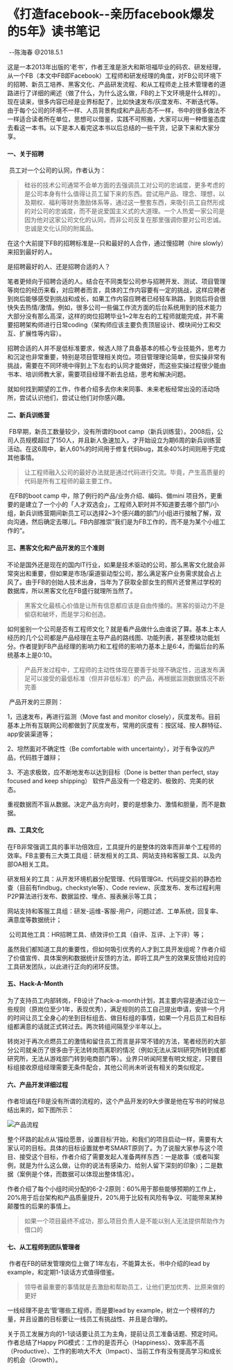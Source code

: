 # 《打造facebook--亲历facebook爆发的5年》读书笔记 

​                                                                                                                                                            --陈海春 @2018.5.1

​	这是一本2013年出版的‘老书’，作者王淮是浙大和斯坦福毕业的码农、研发经理，从一个FB（本文中FB即Facebook）工程师和研发经理的角度，对FB公司环境下的招聘、新员工培养、黑客文化、产品研发流程、和从工程师走上技术管理者的道路进行了详细的阐述（做了什么，为什么这么做，FB的上下文环境是什么样的）。现在读来，很多内容已经是业界标配了，比如快速发布/灰度发布、不断迭代等。由于每个公司的环境不一样、人员背景构成和产品形态不一样，书中的很多做法不一样适合读者所在单位，思想可以借鉴，实践不可照搬，大家可以用一种借鉴态度去看这一本书。以下是本人看完这本书以后总结的一些干货，记录下来和大家分享。

#### 	一、关于招聘

​	员工对一个公司的认同，作者认为：

> 硅谷的技术公司通常不会单方面的去强调员工对公司的忠诚度，更多考虑的是公司本身有什么值得让员工留下来的东西。尝试用产品、理念、理想，以及期权、福利等财务激励体系等，通过这一整套东西，来吸引员工自然形成的对公司的忠诚度，而不是说爱国主义式的大道理。一个人热爱一家公司是因为他对这家公司文化的认同，而非公司反复在那里强调你要对公司忠诚。忠诚是文化认同的附属品。

在这个大前提下FB的招聘标准是--只和最好的人合作，通过慢招聘（hire slowly）来招到最好的人。

是招聘最好的人、还是招聘合适的人？

笔者更倾向于招聘合适的人。结合在不同类型公司参与招聘开发、测试、项目管理等岗位的经历来看，对应聘者而言，具体的工作内容要有一定的挑战，这样应聘者到岗后能够感受到挑战和成长，如果工作内容应聘者已经轻车熟路，到岗后将会很快失去热情/激情。例如，很多公司一些偏工作流方面的后台系统用到的技术能力大部分没有那么高深，这样的岗位招聘毕业1~2年左右的工程师就能完成，并不需要招聘架构师进行日常coding（架构师应该主要负责顶层设计、模块间分工和交互、扩展性等内容）。

招聘合适的人并不是低标准要求，候选人除了具备基本的核心专业技能外，思考力和沉淀也非常重要，特别是项目管理相关岗位。项目管理理论简单，但实操非常有挑战，需要在不同环境中得到上下左右的认同才能做好，而这些实操过程很少能由书本、培训师教大家，需要项目经理不断去总结，思考和解决问题。

​	就如何找到期望的工作，作者介绍多去你未来同事、未来老板经常出没的活动场所，尝试认识他们，尝试让他们对你感兴趣。

#### 	二、新兵训练营

​	FB早期，新员工数量较少，没有所谓的boot camp（新兵训练营）。2008后，公司人员规模超过了150人，并且新人急速加入，才开始设立为期6周的新兵训练营活动。在这6周中，新人60%的时间用于修复代码bug，其余40%时间则用于完成其他事情。

> 让工程师融入公司的最好办法就是通过代码进行交流。毕竟，产生高质量的代码是所有工程师的最主要工作。

​	在FB的boot camp 中，除了例行的产品/业务介绍、编码、做mini 项目外，更重要的是建立了一个小的「人才双选会」，工程师入职时并不知道要去哪个部门/小组，新兵训练营期间新员工可以选择2~3个感兴趣的部门/小组进行接触了解，双向沟通，然后确定去哪儿。FB内部推崇”我们是为FB工作的，而不是为某个小组工作的“。

#### 	三、黑客文化和产品开发的三个准则

​	不论是国外还是现在的国内IT行业，如果是技术驱动的公司，那么黑客文化就会非常突出和重要，但如果是市场/渠道驱动型公司，那么满足客户业务需求就会占上风了。由于FB的创始人技术出身，当年为了获取全部女生的照片还曾黑过学校的数据库，所以黑客文化在FB盛行就理所当然了。

> 黑客文化最核心价值是让所有信息都应该是自由传播的。黑客的驱动力不是偷窃和破坏，而是学习和创造。

​	如何鉴别一个公司是否有工程师文化？就是看产品做什么由谁说了算。基本上本人经历的几个公司都是产品经理在主导产品的路线图、功能列表，甚至模块功能划分。作者提到FB产品经理的影响力和工程师的影响力基本上是6:4，而偏后台的系统基本上是0:10。

> 产品开发过程中，工程师的主动性体现在要善于处理不确定性，迅速发布满足可以接受的最低标准（但并非低标准）的产品，再根据监测数据情况不断完善

​	产品开发的三原则：

1，迅速发布，再进行监测（Move fast and monitor closely），灰度发布。目前基本上所有互联网公司都做到了灰度发布，常用的灰度有：按区域、按人群特征、app安装渠道等；

2、坦然面对不确定性（Be comfortable with uncertainty），对于有争议的产品，代码胜于雄辩；

3、不追求极致，应不断地发布以达到目标（Done is better than perfect, stay focused and keep shipping）
软件产品没有一个稳定的、极致的、完美的状态。

重视数据而不盲从数据。决定产品方向时，要的是想象力、激情和胆量，而不是数据。

#### 	四、工具文化

​	在FB非常强调工具的事半功倍效应，工具提升的是整体的效率而非单个工程师的效率。FB主要有三大类工具组：研发相关的工具、网站支持和客服工具、以及内部OA相关工具。

​	研发相关的工具：从开发环境机器分配管理、代码管理Git、代码提交前的静态检查（目前有findbug，checkstyle等）、Code review、灰度发布、发布过程利用P2P算法进行发布、数据监控、埋点、报表展示等工具；

​	网站支持和客服工具组：研发-运维-客服-用户，问题过滤、工单系统，回复率、满意度等数据统计；

​	公司其他工具：HR招聘工具、绩效评价工具（自评、互评、上下评）等；

​	虽然我们都知道工具的重要性，但如何吸引优秀的人才到工具开发组呢？作者介绍了价值宣传、具体案例和数据统计反馈的方法，即将工具产生的效果反馈给对应的工具研发团队，以此进行正向的闭环反馈。

#### 	五、Hack-A-Month

​	为了支持员工内部转岗，FB设计了hack-a-month计划，其主要内容是通过设立一些规则（原岗位至少1年，表现优秀），满足规则的员工自己提出申请，安排一个月的时间让员工全身心的坐到目标组去、做目标组的事情，如果一个月后员工和目标组都满意的话就正式转过去。两次转组间隔至少半年以上。

​	转岗对于再次点燃员工的激情和留住员工而言是非常不错的方法，笔者经历的大部分公司就亲历了很多由于无法转岗而离职的情况（例如无法从深圳研究所转到成都研究所，无法从游戏部门转到电商部门等）。业界只听闻阿里有明文规定，只要目标组接收原组经理需要无条件配合，其他公司尚未听说有相关的类似规定。

#### 	六、产品开发详细过程

​	作者坦诚在FB是没有所谓的流程的，这个产品开发的9大步骤是他在写书的时候总结出来的，如下图所示：	

![产品流程](https://raw.githubusercontent.com/PM-RSC/PM-ReadingAndSharing-Club/master/images/product-workflow.png)

​	整个环路的起点从‘描绘愿景，设置目标’开始，和我们的项目启动一样，需要有大家认可的目标。具体的目标设置就参考SMART原则了。为了说服大家参与这个项目、接受这个目标，作者介绍了需要发起人准备两样东西：一是故事（或者叫案例，就是为什么这么做，让你的说法有感染力、给别人留下深刻的印象）；二是数据（案例是个体，而数据可以体现出整体情况）。

​	作者介绍了每个小组时间分配的6-2-2原则：60%用于那些能够预期的工作上，20%用于后台架构和产品质量提升，20%用于比较有风险有争议、可能带来某种颠覆性的后果的事情上。

> 如果一个项目最终不成功，那么项目负责人是不能以别人无法提供帮助作为借口的

#### 	七、从工程师到团队管理者

​	作者在FB的研发管理岗位上做了1年左右，不能算太长，书中介绍的lead by example，和定期1-1谈话方式值得借鉴。

> 领导者最重要的事情就是去激励和帮助员工，让他们更加优秀、比原来做的更好

   一线经理不是去‘管’哪些工程师，而是要lead by example，树立一个榜样的力量，并且设置的目标要让一线员工有挑战性、并且是合理的。

​	关于员工发展方向的1-1谈话要让员工为主角，提前让员工准备话题、预定时间。作者总结了Happy PIG模式：工作的是否开心（Happiness）、效率高不高（Productive）、工作的影响大不大（Impact）、当前工作有没有提高学习和成长的机会（Growth）。
